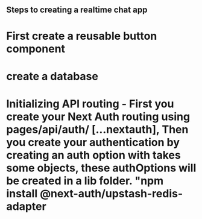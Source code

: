 ## Steps to creating a realtime chat app
# First create a reusable button component
# create a database
# Initializing API routing - First you create your Next Auth routing using pages/api/auth/ [...nextauth], Then you create your authentication by creating an auth option with takes some objects, these authOptions will be created in a lib folder. "npm install @next-auth/upstash-redis-adapter